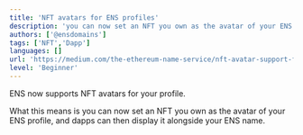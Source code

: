 ```yaml
---
title: 'NFT avatars for ENS profiles'
description: 'you can now set an NFT you own as the avatar of your ENS profile, and dapps can then display it alongside your ENS name.'
authors: ['@ensdomains']
tags: ['NFT','Dapp']
languages: []
url: 'https://medium.com/the-ethereum-name-service/nft-avatar-support-for-ens-profiles-bd4a5553f089'
level: 'Beginner'
---
```


ENS now supports NFT avatars for your profile.

What this means is you can now set an NFT you own as the avatar of your ENS profile, and dapps can then display it alongside your ENS name.